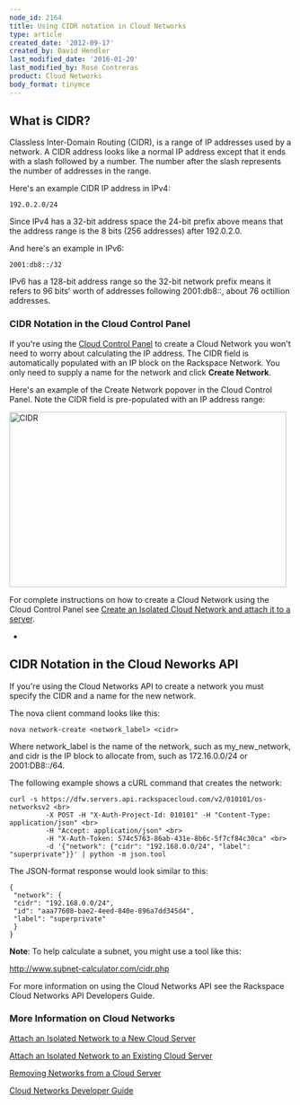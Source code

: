 ```yaml
---
node_id: 2164
title: Using CIDR notation in Cloud Networks
type: article
created_date: '2012-09-17'
created_by: David Hendler
last_modified_date: '2016-01-20'
last_modified_by: Rose Contreras
product: Cloud Networks
body_format: tinymce
---
```


What is CIDR?
-------------

Classless Inter-Domain Routing (CIDR), is a range of IP addresses used
by a network. A CIDR address looks like a normal IP address except that
it ends with a slash followed by a number. The number after the slash
represents the number of addresses in the range.

Here's an example CIDR IP address in IPv4:

    192.0.2.0/24

Since IPv4 has a 32-bit address space the 24-bit prefix above means that
the address range is the 8 bits (256 addresses) after 192.0.2.0.

And here's an example in IPv6:

    2001:db8::/32

IPv6 has a 128-bit address range so the 32-bit network prefix means it
refers to 96 bits' worth of addresses following 2001:db8::, about 76
octillion addresses.

### CIDR Notation in the Cloud Control Panel

If you're using the [Cloud Control Panel](http://mycloud.rackspace.com)
to create a Cloud Network you won't need to worry about calculating the
IP address. The CIDR field is automatically populated with an IP block
on the Rackspace Network. You only need to supply a name for the network
and click **Create Network**.

Here's an example of the Create Network popover in the Cloud Control
Panel. Note the CIDR field is pre-populated with an IP address range:

<img src="https://8026b2e3760e2433679c-fffceaebb8c6ee053c935e8915a3fbe7.ssl.cf2.rackcdn.com/field/image/CreateNetworkCIDRExample2.png" alt="CIDR" width="493" height="312" />

For complete instructions on how to create a Cloud Network using the
Cloud Control Panel see [Create an Isolated Cloud Network and attach it
to a
server](/how-to/create-an-isolated-cloud-network-and-attach-it-to-a-server "Create an Isolated Cloud Network and attach it to a server").


-

CIDR Notation in the Cloud Neworks API
--------------------------------------

If you're using the Cloud Networks API to create a network you must
specify the CIDR and a name for the new network.

The nova client command looks like this:

    nova network-create <network_label> <cidr>

Where network\_label is the name of the network, such as
my\_new\_network, and cidr is the IP block to allocate from, such as
172.16.0.0/24 or 2001:DB8::/64.

The following example shows a cURL command that creates the network:

    curl -s https://dfw.servers.api.rackspacecloud.com/v2/010101/os-networksv2 <br>
             -X POST -H "X-Auth-Project-Id: 010101" -H "Content-Type: application/json" <br>
             -H "Accept: application/json" <br>
             -H "X-Auth-Token: 574c5763-86ab-431e-8b6c-5f7cf84c30ca" <br>
             -d '{"network": {"cidr": "192.168.0.0/24", "label": "superprivate"}}' | python -m json.tool

The JSON-format response would look similar to this:

    {
     "network": {
     "cidr": "192.168.0.0/24",
     "id": "aaa77608-bae2-4eed-840e-896a7dd345d4",
     "label": "superprivate"
     }
    }

**Note**: To help calculate a subnet, you might use a tool like this:

<http://www.subnet-calculator.com/cidr.php>

For more information on using the Cloud Networks API see the Rackspace
Cloud Networks API Developers Guide.

### More Information on Cloud Networks

[Attach an Isolated Network to a New Cloud
Server](/how-to/create-an-isolated-cloud-network-and-attach-it-to-a-server "Attach an Isolated Network to a New Cloud Server")

[Attach an Isolated Network to an Existing Cloud
Server](/how-to/attach-a-cloud-network-to-an-existing-cloud-server "Attach an Isolated Network to an Existing Cloud Server")

[Removing Networks from a Cloud
Server](/how-to/removing-networks-from-a-cloud-server "Removing Networks from a Cloud Server")

[Cloud Networks Developer Guide](https://developer.rackspace.com/docs/)



